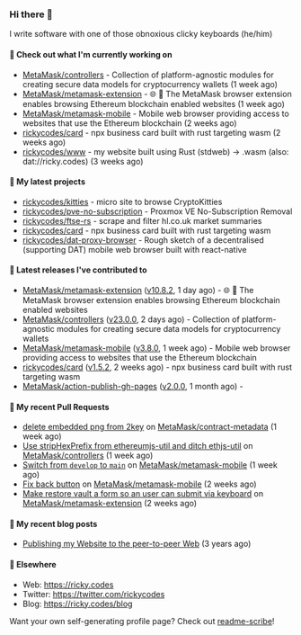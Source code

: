 ### Hi there 👋

I write software with one of those obnoxious clicky keyboards (he/him) 

#### 👀 Check out what I'm currently working on

- [MetaMask/controllers](https://github.com/MetaMask/controllers) - Collection of platform-agnostic modules for creating secure data models for cryptocurrency wallets (1 week ago)
- [MetaMask/metamask-extension](https://github.com/MetaMask/metamask-extension) - :globe_with_meridians: :electric_plug: The MetaMask browser extension enables browsing Ethereum blockchain enabled websites (1 week ago)
- [MetaMask/metamask-mobile](https://github.com/MetaMask/metamask-mobile) - Mobile web browser providing access to websites that use the Ethereum blockchain (2 weeks ago)
- [rickycodes/card](https://github.com/rickycodes/card) - npx business card built with rust targeting wasm (2 weeks ago)
- [rickycodes/www](https://github.com/rickycodes/www) - my website built using Rust (stdweb) → .wasm (also: dat://ricky.codes) (3 weeks ago)

#### 🌱 My latest projects

- [rickycodes/kitties](https://github.com/rickycodes/kitties) - micro site to browse CryptoKitties
- [rickycodes/pve-no-subscription](https://github.com/rickycodes/pve-no-subscription) - Proxmox VE No-Subscription Removal
- [rickycodes/ftse-rs](https://github.com/rickycodes/ftse-rs) - scrape and filter hl.co.uk market summaries
- [rickycodes/card](https://github.com/rickycodes/card) - npx business card built with rust targeting wasm
- [rickycodes/dat-proxy-browser](https://github.com/rickycodes/dat-proxy-browser) - Rough sketch of a decentralised (supporting DAT) mobile web browser built with react-native

#### 🔭 Latest releases I've contributed to

- [MetaMask/metamask-extension](https://github.com/MetaMask/metamask-extension) ([v10.8.2](https://github.com/MetaMask/metamask-extension/releases/tag/v10.8.2), 1 day ago) - :globe_with_meridians: :electric_plug: The MetaMask browser extension enables browsing Ethereum blockchain enabled websites
- [MetaMask/controllers](https://github.com/MetaMask/controllers) ([v23.0.0](https://github.com/MetaMask/controllers/releases/tag/v23.0.0), 2 days ago) - Collection of platform-agnostic modules for creating secure data models for cryptocurrency wallets
- [MetaMask/metamask-mobile](https://github.com/MetaMask/metamask-mobile) ([v3.8.0](https://github.com/MetaMask/metamask-mobile/releases/tag/v3.8.0), 1 week ago) - Mobile web browser providing access to websites that use the Ethereum blockchain
- [rickycodes/card](https://github.com/rickycodes/card) ([v1.5.2](https://github.com/rickycodes/card/releases/tag/v1.5.2), 2 weeks ago) - npx business card built with rust targeting wasm
- [MetaMask/action-publish-gh-pages](https://github.com/MetaMask/action-publish-gh-pages) ([v2.0.0](https://github.com/MetaMask/action-publish-gh-pages/releases/tag/v2.0.0), 1 month ago) - 

#### 🔨 My recent Pull Requests

- [delete embedded png from 2key](https://github.com/MetaMask/contract-metadata/pull/984) on [MetaMask/contract-metadata](https://github.com/MetaMask/contract-metadata) (1 week ago)
- [Use stripHexPrefix from ethereumjs-util and ditch ethjs-util](https://github.com/MetaMask/controllers/pull/663) on [MetaMask/controllers](https://github.com/MetaMask/controllers) (1 week ago)
- [Switch from `develop` to `main`](https://github.com/MetaMask/metamask-mobile/pull/3508) on [MetaMask/metamask-mobile](https://github.com/MetaMask/metamask-mobile) (1 week ago)
- [Fix back button](https://github.com/MetaMask/metamask-mobile/pull/3500) on [MetaMask/metamask-mobile](https://github.com/MetaMask/metamask-mobile) (2 weeks ago)
- [Make restore vault a form so an user can submit via keyboard](https://github.com/MetaMask/metamask-extension/pull/12989) on [MetaMask/metamask-extension](https://github.com/MetaMask/metamask-extension) (2 weeks ago)

#### 📜 My recent blog posts

- [Publishing my Website to the peer-to-peer Web](//ricky.codes/blog/posts/publishing-to-the-peer-to-peer-web/) (3 years ago)

#### 🔗 Elsewhere

- Web: https://ricky.codes
- Twitter: https://twitter.com/rickycodes
- Blog: https://ricky.codes/blog

Want your own self-generating profile page? Check out [readme-scribe](https://github.com/muesli/readme-scribe)!
